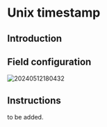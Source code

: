 # Unix timestamp

## Introduction

## Field configuration

![20240512180432](https://static-docs.nocobase.com/20240512180432.png)

## Instructions

to be added.
